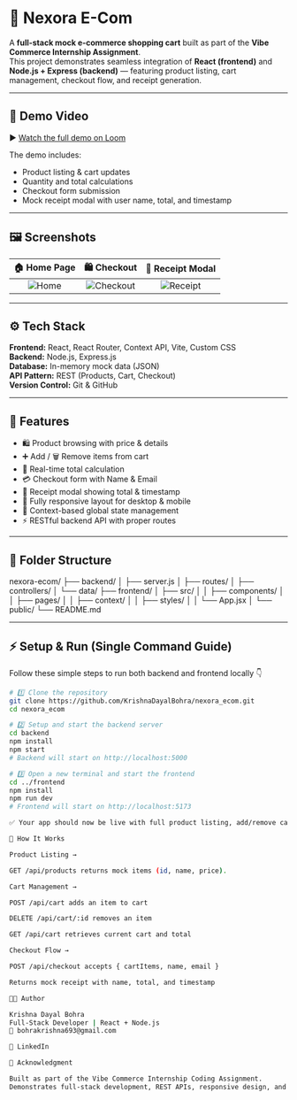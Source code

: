 # 🛒 Nexora E-Com

A **full-stack mock e-commerce shopping cart** built as part of the **Vibe Commerce Internship Assignment**.  
This project demonstrates seamless integration of **React (frontend)** and **Node.js + Express (backend)** — featuring product listing, cart management, checkout flow, and receipt generation.

---

## 🎥 Demo Video  
▶️ [Watch the full demo on Loom](https://www.loom.com/share/4b3c7b4f6d6d43d19837b64b9275d75b)

The demo includes:
- Product listing & cart updates  
- Quantity and total calculations  
- Checkout form submission  
- Mock receipt modal with user name, total, and timestamp  

---

## 🖼 Screenshots  

| 🏠 Home Page | 🛍 Checkout | 🧾 Receipt Modal |
|:-------------:|:------------:|:----------------:|
| ![Home](https://github.com/user-attachments/assets/32d8bce1-882c-4ce9-bdff-5f0d4be8026b) | ![Checkout](https://github.com/user-attachments/assets/361b795c-814f-42ff-ab13-264a3c363a28) | ![Receipt](https://github.com/user-attachments/assets/b4961c73-0c67-4ba3-88f6-68cc42f134ab) |

---

## ⚙️ Tech Stack  

**Frontend:** React, React Router, Context API, Vite, Custom CSS  
**Backend:** Node.js, Express.js  
**Database:** In-memory mock data (JSON)  
**API Pattern:** REST (Products, Cart, Checkout)  
**Version Control:** Git & GitHub  

---

## 🚀 Features  

- 🛍 Product browsing with price & details  
- ➕ Add / 🗑 Remove items from cart  
- 🔢 Real-time total calculation  
- 💳 Checkout form with Name & Email  
- 🧾 Receipt modal showing total & timestamp  
- 📱 Fully responsive layout for desktop & mobile  
- 🧠 Context-based global state management  
- ⚡ RESTful backend API with proper routes  

---

## 📁 Folder Structure  

nexora-ecom/
├── backend/
│ ├── server.js
│ ├── routes/
│ ├── controllers/
│ └── data/
├── frontend/
│ ├── src/
│ │ ├── components/
│ │ ├── pages/
│ │ ├── context/
│ │ ├── styles/
│ │ └── App.jsx
│ └── public/
└── README.md

---

## ⚡ Setup & Run (Single Command Guide)

Follow these simple steps to run both backend and frontend locally 👇  

```bash
# 1️⃣ Clone the repository
git clone https://github.com/KrishnaDayalBohra/nexora_ecom.git
cd nexora_ecom

# 2️⃣ Setup and start the backend server
cd backend
npm install
npm start
# Backend will start on http://localhost:5000

# 3️⃣ Open a new terminal and start the frontend
cd ../frontend
npm install
npm run dev
# Frontend will start on http://localhost:5173

✅ Your app should now be live with full product listing, add/remove cart functionality, checkout, and receipt modal.

🧠 How It Works

Product Listing →

GET /api/products returns mock items (id, name, price).

Cart Management →

POST /api/cart adds an item to cart

DELETE /api/cart/:id removes an item

GET /api/cart retrieves current cart and total

Checkout Flow →

POST /api/checkout accepts { cartItems, name, email }

Returns mock receipt with name, total, and timestamp

👨‍💻 Author

Krishna Dayal Bohra
Full-Stack Developer | React + Node.js
📧 bohrakrishna693@gmail.com

🔗 LinkedIn

🌟 Acknowledgment

Built as part of the Vibe Commerce Internship Coding Assignment.
Demonstrates full-stack development, REST APIs, responsive design, and real-time cart management.
